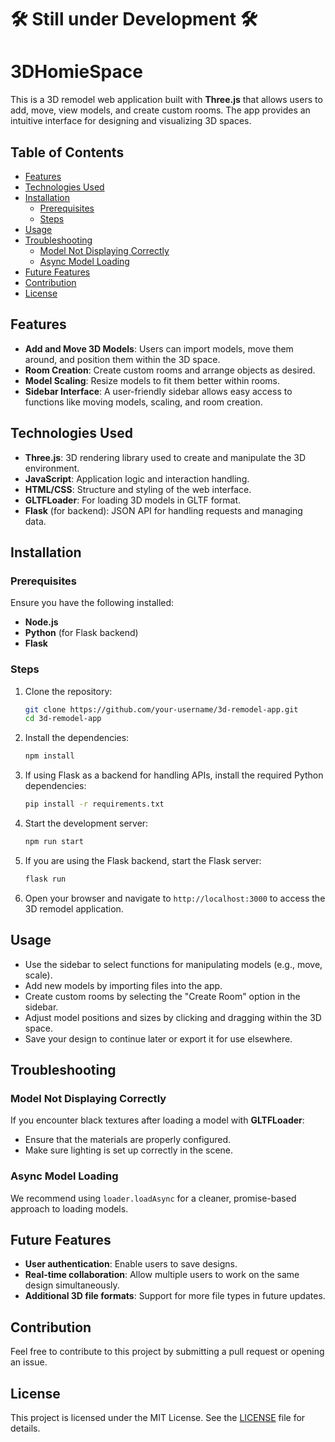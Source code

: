 # 🛠️ Still under Development 🛠️
# 3DHomieSpace

This is a 3D remodel web application built with **Three.js** that allows users to add, move, view models, and create custom rooms. The app provides an intuitive interface for designing and visualizing 3D spaces.

## Table of Contents
- [Features](#features)
- [Technologies Used](#technologies-used)
- [Installation](#installation)
  - [Prerequisites](#prerequisites)
  - [Steps](#steps)
- [Usage](#usage)
- [Troubleshooting](#troubleshooting)
  - [Model Not Displaying Correctly](#model-not-displaying-correctly)
  - [Async Model Loading](#async-model-loading)
- [Future Features](#future-features)
- [Contribution](#contribution)
- [License](#license)

## Features
- **Add and Move 3D Models**: Users can import models, move them around, and position them within the 3D space.
- **Room Creation**: Create custom rooms and arrange objects as desired.
- **Model Scaling**: Resize models to fit them better within rooms.
- **Sidebar Interface**: A user-friendly sidebar allows easy access to functions like moving models, scaling, and room creation.

## Technologies Used
- **Three.js**: 3D rendering library used to create and manipulate the 3D environment.
- **JavaScript**: Application logic and interaction handling.
- **HTML/CSS**: Structure and styling of the web interface.
- **GLTFLoader**: For loading 3D models in GLTF format.
- **Flask** (for backend): JSON API for handling requests and managing data.

## Installation

### Prerequisites
Ensure you have the following installed:
- **Node.js**
- **Python** (for Flask backend)
- **Flask**

### Steps

1. Clone the repository:
    ```bash
    git clone https://github.com/your-username/3d-remodel-app.git
    cd 3d-remodel-app
    ```

2. Install the dependencies:
    ```bash
    npm install
    ```

3. If using Flask as a backend for handling APIs, install the required Python dependencies:
    ```bash
    pip install -r requirements.txt
    ```

4. Start the development server:
    ```bash
    npm run start
    ```

5. If you are using the Flask backend, start the Flask server:
    ```bash
    flask run
    ```

6. Open your browser and navigate to `http://localhost:3000` to access the 3D remodel application.

## Usage
- Use the sidebar to select functions for manipulating models (e.g., move, scale).
- Add new models by importing files into the app.
- Create custom rooms by selecting the "Create Room" option in the sidebar.
- Adjust model positions and sizes by clicking and dragging within the 3D space.
- Save your design to continue later or export it for use elsewhere.

## Troubleshooting

### Model Not Displaying Correctly
If you encounter black textures after loading a model with **GLTFLoader**:
- Ensure that the materials are properly configured.
- Make sure lighting is set up correctly in the scene.

### Async Model Loading
We recommend using `loader.loadAsync` for a cleaner, promise-based approach to loading models.

## Future Features
- **User authentication**: Enable users to save designs.
- **Real-time collaboration**: Allow multiple users to work on the same design simultaneously.
- **Additional 3D file formats**: Support for more file types in future updates.

## Contribution
Feel free to contribute to this project by submitting a pull request or opening an issue.

## License
This project is licensed under the MIT License. See the [LICENSE](./LICENSE) file for details.
